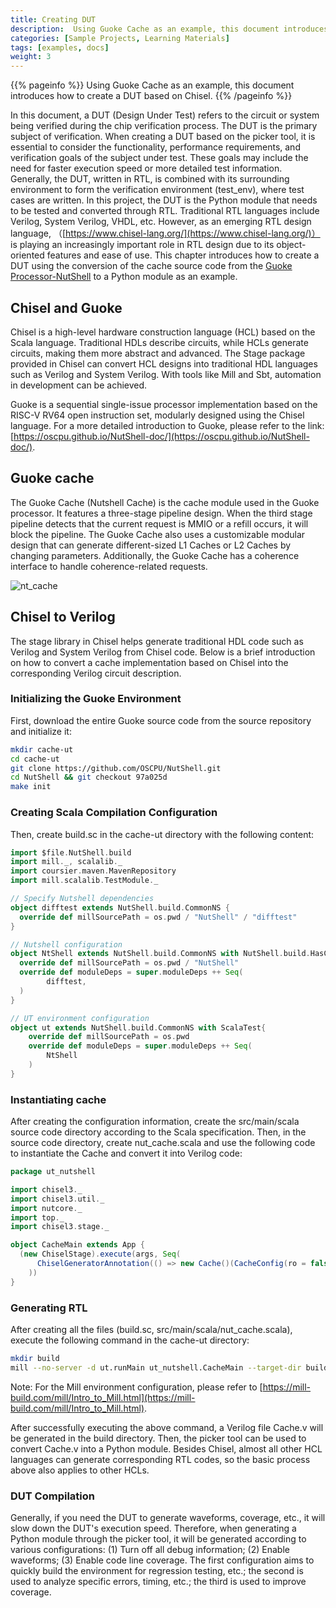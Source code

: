 ```yaml
---
title: Creating DUT
description:  Using Guoke Cache as an example, this document introduces how to create a DUT based on Chisel.
categories: [Sample Projects, Learning Materials]
tags: [examples, docs]
weight: 3
---
```


{{% pageinfo %}}
Using Guoke Cache as an example, this document introduces how to create a DUT based on Chisel.
{{% /pageinfo %}}

In this document, a DUT (Design Under Test) refers to the circuit or system being verified during the chip verification process. The DUT is the primary subject of verification. When creating a DUT based on the picker tool, it is essential to consider the functionality, performance requirements, and verification goals of the subject under test. These goals may include the need for faster execution speed or more detailed test information. Generally, the DUT, written in RTL, is combined with its surrounding environment to form the verification environment (test_env), where test cases are written. In this project, the DUT is the Python module that needs to be tested and converted through RTL. Traditional RTL languages include Verilog, System Verilog, VHDL, etc. However, as an emerging RTL design language, （[https://www.chisel-lang.org/](https://www.chisel-lang.org/)） is playing an increasingly important role in RTL design due to its object-oriented features and ease of use. This chapter introduces how to create a DUT using the conversion of the cache source code from the [Guoke Processor-NutShell](https://github.com/OSCPU/NutShell) to a Python module as an example.

## Chisel and Guoke
Chisel is a high-level hardware construction language (HCL) based on the Scala language. Traditional HDLs describe circuits, while HCLs generate circuits, making them more abstract and advanced. The Stage package provided in Chisel can convert HCL designs into traditional HDL languages such as Verilog and System Verilog. With tools like Mill and Sbt, automation in development can be achieved.

Guoke is a sequential single-issue processor implementation based on the RISC-V RV64 open instruction set, modularly designed using the Chisel language. For a more detailed introduction to Guoke, please refer to the link: [https://oscpu.github.io/NutShell-doc/](https://oscpu.github.io/NutShell-doc/).

## Guoke cache

The Guoke Cache (Nutshell Cache) is the cache module used in the Guoke processor. It features a three-stage pipeline design. When the third stage pipeline detects that the current request is MMIO or a refill occurs, it will block the pipeline. The Guoke Cache also uses a customizable modular design that can generate different-sized L1 Caches or L2 Caches by changing parameters. Additionally, the Guoke Cache has a coherence interface to handle coherence-related requests.

![nt_cache](nt_cache.png)

## Chisel to Verilog

The stage library in Chisel helps generate traditional HDL code such as Verilog and System Verilog from Chisel code. Below is a brief introduction on how to convert a cache implementation based on Chisel into the corresponding Verilog circuit description.

### Initializing the Guoke Environment
First, download the entire Guoke source code from the source repository and initialize it:

``` bash
mkdir cache-ut
cd cache-ut
git clone https://github.com/OSCPU/NutShell.git
cd NutShell && git checkout 97a025d
make init
```

### Creating Scala Compilation Configuration
Then, create build.sc in the cache-ut directory with the following content:
```scala
import $file.NutShell.build
import mill._, scalalib._
import coursier.maven.MavenRepository
import mill.scalalib.TestModule._

// Specify Nutshell dependencies
object difftest extends NutShell.build.CommonNS {
  override def millSourcePath = os.pwd / "NutShell" / "difftest"
}

// Nutshell configuration
object NtShell extends NutShell.build.CommonNS with NutShell.build.HasChiselTests {
  override def millSourcePath = os.pwd / "NutShell"
  override def moduleDeps = super.moduleDeps ++ Seq(
        difftest,
  )
}

// UT environment configuration
object ut extends NutShell.build.CommonNS with ScalaTest{
    override def millSourcePath = os.pwd
    override def moduleDeps = super.moduleDeps ++ Seq(
        NtShell
    )
}

```


### Instantiating cache
After creating the configuration information, create the src/main/scala source code directory according to the Scala specification. Then, in the source code directory, create nut_cache.scala and use the following code to instantiate the Cache and convert it into Verilog code:

```scala
package ut_nutshell

import chisel3._
import chisel3.util._
import nutcore._
import top._
import chisel3.stage._

object CacheMain extends App {
  (new ChiselStage).execute(args, Seq(
      ChiselGeneratorAnnotation(() => new Cache()(CacheConfig(ro = false, name = "tcache", userBits = 16)))
    ))
}
```

### Generating RTL
After creating all the files (build.sc, src/main/scala/nut_cache.scala), execute the following command in the cache-ut directory:

```bash
mkdir build
mill --no-server -d ut.runMain ut_nutshell.CacheMain --target-dir build --output-file Cache
```

Note: For the Mill environment configuration, please refer to [https://mill-build.com/mill/Intro_to_Mill.html](https://mill-build.com/mill/Intro_to_Mill.html).

After successfully executing the above command, a Verilog file Cache.v will be generated in the build directory. Then, the picker tool can be used to convert Cache.v into a Python module. Besides Chisel, almost all other HCL languages can generate corresponding RTL codes, so the basic process above also applies to other HCLs.


### DUT Compilation

Generally, if you need the DUT to generate waveforms, coverage, etc., it will slow down the DUT's execution speed. Therefore, when generating a Python module through the picker tool, it will be generated according to various configurations: (1) Turn off all debug information; (2) Enable waveforms; (3) Enable code line coverage. The first configuration aims to quickly build the environment for regression testing, etc.; the second is used to analyze specific errors, timing, etc.; the third is used to improve coverage.
